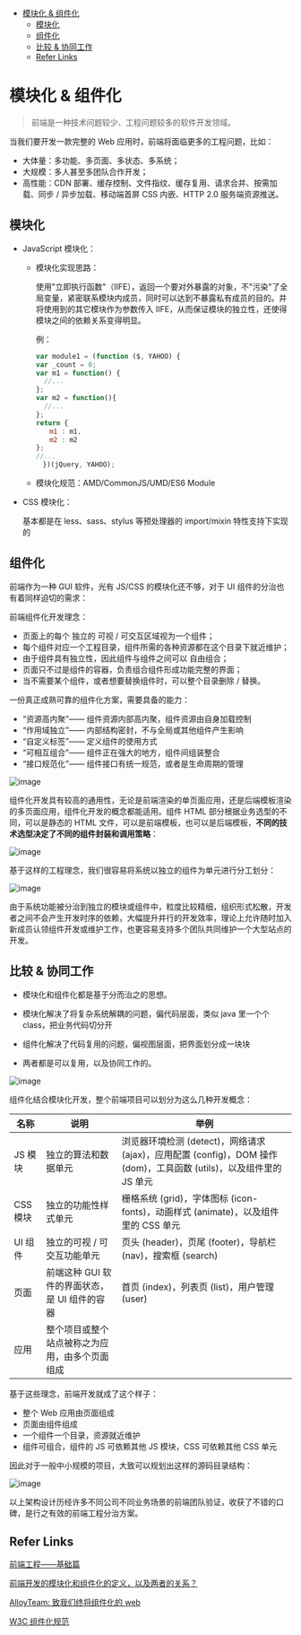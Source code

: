 - [模块化 & 组件化](#%E6%A8%A1%E5%9D%97%E5%8C%96-%E7%BB%84%E4%BB%B6%E5%8C%96)
  - [模块化](#%E6%A8%A1%E5%9D%97%E5%8C%96)
  - [组件化](#%E7%BB%84%E4%BB%B6%E5%8C%96)
  - [比较 & 协同工作](#%E6%AF%94%E8%BE%83-%E5%8D%8F%E5%90%8C%E5%B7%A5%E4%BD%9C)
  - [Refer Links](#refer-links)

# 模块化 & 组件化

> 前端是一种技术问题较少、工程问题较多的软件开发领域。

当我们要开发一款完整的 Web 应用时，前端将面临更多的工程问题，比如：
- 大体量：多功能、多页面、多状态、多系统；
- 大规模：多人甚至多团队合作开发；
- 高性能：CDN 部署、缓存控制、文件指纹、缓存复用、请求合并、按需加载、同步 / 异步加载、移动端首屏 CSS 内嵌、HTTP 2.0 服务端资源推送。

## 模块化

- JavaScript 模块化：

  - 模块化实现思路：

    使用"立即执行函数"（IIFE），返回一个要对外暴露的对象，不"污染"了全局变量，紧密联系模块内成员，同时可以达到不暴露私有成员的目的。并将使用到的其它模块作为参数传入 IIFE，从而保证模块的独立性，还使得模块之间的依赖关系变得明显。
    
    例：
    ```javascript
    var module1 = (function ($, YAHOO) {
    var _count = 0;
    var m1 = function() {
      //...
    };
    var m2 = function(){
      //...
    };
    return {
    　　m1 : m1,
    　　m2 : m2
    };
    //...
    　})(jQuery, YAHOO);
    ```

  - 模块化规范：AMD/CommonJS/UMD/ES6 Module

- CSS 模块化：

  基本都是在 less、sass、stylus 等预处理器的 import/mixin 特性支持下实现的

## 组件化

前端作为一种 GUI 软件，光有 JS/CSS 的模块化还不够，对于 UI 组件的分治也有着同样迫切的需求：

前端组件化开发理念：
- 页面上的每个 独立的 可视 / 可交互区域视为一个组件；
- 每个组件对应一个工程目录，组件所需的各种资源都在这个目录下就近维护；
- 由于组件具有独立性，因此组件与组件之间可以 自由组合；
- 页面只不过是组件的容器，负责组合组件形成功能完整的界面；
- 当不需要某个组件，或者想要替换组件时，可以整个目录删除 / 替换。

一份真正成熟可靠的组件化方案，需要具备的能力：
- “资源高内聚”—— 组件资源内部高内聚，组件资源由自身加载控制
- “作用域独立”—— 内部结构密封，不与全局或其他组件产生影响 
- “自定义标签”—— 定义组件的使用方式
- “可相互组合”—— 组件正在强大的地方，组件间组装整合
- “接口规范化”—— 组件接口有统一规范，或者是生命周期的管理

![image](http://otaivnlxc.bkt.clouddn.com/jpg/2017/12/1/d64dff04a02240630a1c5f20638dca9d.jpg)

组件化开发具有较高的通用性，无论是前端渲染的单页面应用，还是后端模板渲染的多页面应用，组件化开发的概念都能适用。组件 HTML 部分根据业务选型的不同，可以是静态的 HTML 文件，可以是前端模板，也可以是后端模板，**不同的技术选型决定了不同的组件封装和调用策略**：

![image](http://otaivnlxc.bkt.clouddn.com/jpg/2017/12/1/1d80630af01c46f72086b95c66683bb6.jpg)

基于这样的工程理念，我们很容易将系统以独立的组件为单元进行分工划分：

![image](http://otaivnlxc.bkt.clouddn.com/jpg/2017/12/1/179df05157cff345323d8c6b7738b48b.jpg)

由于系统功能被分治到独立的模块或组件中，粒度比较精细，组织形式松散，开发者之间不会产生开发时序的依赖，大幅提升并行的开发效率，理论上允许随时加入新成员认领组件开发或维护工作，也更容易支持多个团队共同维护一个大型站点的开发。

## 比较 & 协同工作

- 模块化和组件化都是基于分而治之的思想。

- 模块化解决了将复杂系统解耦的问题，偏代码层面，类似 java 里一个个 class，把业务代码切分开

- 组件化解决了代码复用的问题，偏视图层面，把界面划分成一块块

- 两者都是可以复用，以及协同工作的。

![image](http://otaivnlxc.bkt.clouddn.com/jpg/2017/12/1/11e30bb93ebfa3c13abfa556a83eb20d.jpg)

组件化结合模块化开发，整个前端项目可以划分为这么几种开发概念：

| 名称    | 说明                      | 举例                                       |
| ----- | ----------------------- | ---------------------------------------- |
| JS 模块  | 独立的算法和数据单元              | 浏览器环境检测 (detect)，网络请求 (ajax)，应用配置 (config)，DOM 操作 (dom)，工具函数 (utils)，以及组件里的 JS 单元 |
| CSS 模块 | 独立的功能性样式单元              | 栅格系统 (grid)，字体图标 (icon-fonts)，动画样式 (animate)，以及组件里的 CSS 单元 |
| UI 组件  | 独立的可视 / 可交互功能单元           | 页头 (header)，页尾 (footer)，导航栏 (nav)，搜索框 (search) |
| 页面    | 前端这种 GUI 软件的界面状态，是 UI 组件的容器 | 首页 (index)，列表页 (list)，用户管理 (user)           |
| 应用    | 整个项目或整个站点被称之为应用，由多个页面组成 |                                          |

基于这些理念，前端开发就成了这个样子：
- 整个 Web 应用由页面组成
- 页面由组件组成
- 一个组件一个目录，资源就近维护
- 组件可组合，组件的 JS 可依赖其他 JS 模块，CSS 可依赖其他 CSS 单元

因此对于一般中小规模的项目，大致可以规划出这样的源码目录结构：

![image](http://otaivnlxc.bkt.clouddn.com/jpg/2017/12/1/97b84f662c2dd347e2643f0956bec57f.jpg)

以上架构设计历经许多不同公司不同业务场景的前端团队验证，收获了不错的口碑，是行之有效的前端工程分治方案。

## Refer Links

[前端工程——基础篇](https://github.com/fouber/blog/issues/10)

[前端开发的模块化和组件化的定义，以及两者的关系？](https://www.zhihu.com/question/37649318)

[AlloyTeam: 致我们终将组件化的 web](http://www.alloyteam.com/2015/11/we-will-be-componentized-web-long-text/)

[W3C 组件化规范](https://www.w3.org/wiki/WebComponents/)